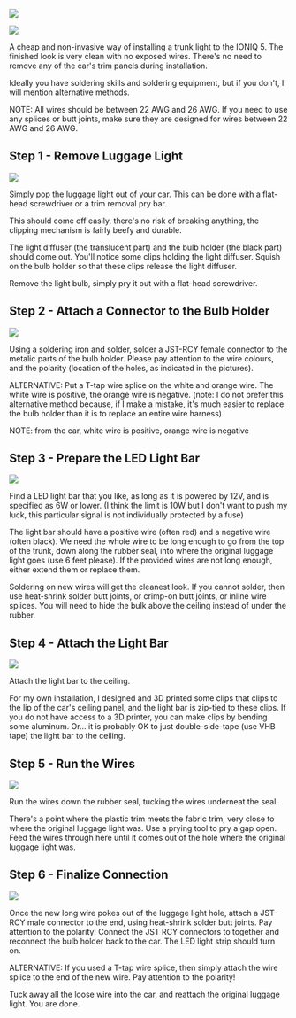 ![](finished-up.jpg)

![](finished-side.jpg)

A cheap and non-invasive way of installing a trunk light to the IONIQ 5. The finished look is very clean with no exposed wires. There's no need to remove any of the car's trim panels during installation.

Ideally you have soldering skills and soldering equipment, but if you don't, I will mention alternative methods.

NOTE: All wires should be between 22 AWG and 26 AWG. If you need to use any splices or butt joints, make sure they are designed for wires between 22 AWG and 26 AWG.

Step 1 - Remove Luggage Light
-----------------------------

![](remove-luggage-light.jpg)

Simply pop the luggage light out of your car. This can be done with a flat-head screwdriver or a trim removal pry bar.

This should come off easily, there's no risk of breaking anything, the clipping mechanism is fairly beefy and durable.

The light diffuser (the translucent part) and the bulb holder (the black part) should come out. You'll notice some clips holding the light diffuser. Squish on the bulb holder so that these clips release the light diffuser.

Remove the light bulb, simply pry it out with a flat-head screwdriver.

Step 2 - Attach a Connector to the Bulb Holder
----------------------------------------------

![](bulb-holder-solder.jpg)

Using a soldering iron and solder, solder a JST-RCY female connector to the metalic parts of the bulb holder. Please pay attention to the wire colours, and the polarity (location of the holes, as indicated in the pictures).

ALTERNATIVE: Put a T-tap wire splice on the white and orange wire. The white wire is positive, the orange wire is negative. (note: I do not prefer this alternative method because, if I make a mistake, it's much easier to replace the bulb holder than it is to replace an entire wire harness)

NOTE: from the car, white wire is positive, orange wire is negative

Step 3 - Prepare the LED Light Bar
----------------------------------

![](strip.jpg)

Find a LED light bar that you like, as long as it is powered by 12V, and is specified as 6W or lower. (I think the limit is 10W but I don't want to push my luck, this particular signal is not individually protected by a fuse)

The light bar should have a positive wire (often red) and a negative wire (often black). We need the whole wire to be long enough to go from the top of the trunk, down along the rubber seal, into where the original luggage light goes (use 6 feet please). If the provided wires are not long enough, either extend them or replace them.

Soldering on new wires will get the cleanest look. If you cannot solder, then use heat-shrink solder butt joints, or crimp-on butt joints, or inline wire splices. You will need to hide the bulk above the ceiling instead of under the rubber.

Step 4 - Attach the Light Bar
-----------------------------

![](top-hook.jpg)

Attach the light bar to the ceiling.

For my own installation, I designed and 3D printed some clips that clips to the lip of the car's ceiling panel, and the light bar is zip-tied to these clips. If you do not have access to a 3D printer, you can make clips by bending some aluminum. Or... it is probably OK to just double-side-tape (use VHB tape) the light bar to the ceiling.

Step 5 - Run the Wires
----------------------

![](wire-thru-under-trim.jpg)

Run the wires down the rubber seal, tucking the wires underneat the seal.

There's a point where the plastic trim meets the fabric trim, very close to where the original luggage light was. Use a prying tool to pry a gap open. Feed the wires through here until it comes out of the hole where the original luggage light was.

Step 6 - Finalize Connection
----------------------------

![](final-connector.jpg)

Once the new long wire pokes out of the luggage light hole, attach a JST-RCY male connector to the end, using heat-shrink solder butt joints. Pay attention to the polarity! Connect the JST RCY connectors to together and reconnect the bulb holder back to the car. The LED light strip should turn on.

ALTERNATIVE: If you used a T-tap wire splice, then simply attach the wire splice to the end of the new wire. Pay attention to the polarity!

Tuck away all the loose wire into the car, and reattach the original luggage light. You are done.
